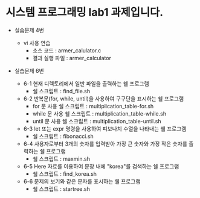 시스템 프로그래밍 lab1 과제입니다.
=============
* 실습문제 4번
    * vi 사용 연습
        * 소스 코드 : armer_calulator.c
        * 결과 실행 파일 : armer_calculator

* 실습문제 6번
    * 6-1 현재 디렉토리에서 일반 파일을 출력하는 쉘 프로그램
        * 쉘 스크립트 : find_file.sh
    * 6-2 반복문(for, while, until)을 사용하여 구구단을 표시하는 쉘 프로그램
        * for 문 사용 쉘 스크립트 : multiplication_table-for.sh
        * while 문 사용 쉘 스크립트 : multiplication_table-while.sh
        * until 문 사용 쉘 스크립트 : multiplication_table-until.sh
    * 6-3 let 또는 expr 명령을 사용하여 피보나치 수열을 나타내는 쉘 프로그램
        * 쉘 스크립트 : fibonacci.sh
    * 6-4 사용자로부터 3개의 숫자를 입력받아 가장 큰 숫자와 가장 작은 숫자를 출력하는 쉘 프로그램
        * 쉘 스크립트 : maxmin.sh
    * 6-5 Here 자료를 이용하여 문장 내에 "korea"를 검색하는 쉘 프로그램
        * 쉘 스크립트 : find_korea.sh
    * 6-6 문제의 보기와 같은 문자를 표시하는 쉘 프로그램
        * 쉘 스크립트 : startree.sh

